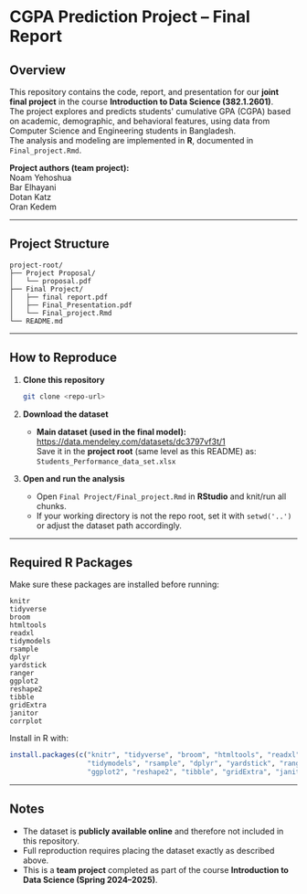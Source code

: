 # CGPA Prediction Project – Final Report

## Overview
This repository contains the code, report, and presentation for our **joint final project** in the course **Introduction to Data Science (382.1.2601)**.  
The project explores and predicts students' cumulative GPA (CGPA) based on academic, demographic, and behavioral features, using data from Computer Science and Engineering students in Bangladesh.  
The analysis and modeling are implemented in **R**, documented in `Final_project.Rmd`.

**Project authors (team project):**  
Noam Yehoshua  
Bar Elhayani  
Dotan Katz  
Oran Kedem

---

## Project Structure
```
project-root/
├── Project Proposal/
│   └── proposal.pdf
├── Final Project/
│   ├── final report.pdf
│   ├── Final_Presentation.pdf
│   └── Final_project.Rmd
└── README.md
```

---

## How to Reproduce

1. **Clone this repository**
   ```bash
   git clone <repo-url>
   ```

2. **Download the dataset**
   - **Main dataset (used in the final model):**  
     https://data.mendeley.com/datasets/dc3797vf3t/1  
     Save it in the **project root** (same level as this README) as:  
     `Students_Performance_data_set.xlsx`

3. **Open and run the analysis**
   - Open `Final Project/Final_project.Rmd` in **RStudio** and knit/run all chunks.  
   - If your working directory is not the repo root, set it with `setwd('..')` or adjust the dataset path accordingly.

---

## Required R Packages
Make sure these packages are installed before running:
```
knitr
tidyverse
broom
htmltools
readxl
tidymodels
rsample
dplyr
yardstick
ranger
ggplot2
reshape2
tibble
gridExtra
janitor
corrplot
```

Install in R with:
```r
install.packages(c("knitr", "tidyverse", "broom", "htmltools", "readxl",
                   "tidymodels", "rsample", "dplyr", "yardstick", "ranger",
                   "ggplot2", "reshape2", "tibble", "gridExtra", "janitor", "corrplot"))
```

---

## Notes
- The dataset is **publicly available online** and therefore not included in this repository.  
- Full reproduction requires placing the dataset exactly as described above.  
- This is a **team project** completed as part of the course **Introduction to Data Science (Spring 2024–2025)**.

